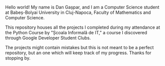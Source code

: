 Hello world! My name is Dan Gașpar, and I am a Computer Science student at Babeș-Bolyai University in Cluj-Napoca, Faculty of Mathematics and Computer Science.

This repository houses all the projects I completed during my attendance at the Python Course by "Școala Informală de IT," 
a course I discovered through Google Developer Student Clubs.

The projects might contain mistakes but this is not meant to be a perfect repository, but an one which will keep track of my progress. Thanks for stopping by.

